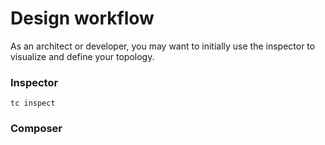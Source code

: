 # Design workflow


As an architect or developer, you may want to initially use the inspector to visualize and define your topology.


### Inspector

`tc inspect`


### Composer
